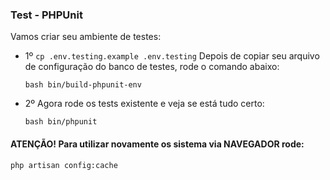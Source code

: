 ### Test - PHPUnit
Vamos criar seu ambiente de testes:

 - 1º `cp .env.testing.example .env.testing` Depois de copiar seu arquivo de configuração do banco de testes, rode o comando abaixo:
     ```
     bash bin/build-phpunit-env
     ```

  - 2º Agora rode os tests existente e veja se está tudo certo:
      ```
      bash bin/phpunit
      ```

  #### ATENÇÃO! Para utilizar novamente os sistema via NAVEGADOR rode:
  ```
  php artisan config:cache
  ```